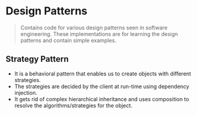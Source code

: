 # Design Patterns
> Contains code for various design patterns seen in software engineering.
> These implementations are for
> learning the design patterns and contain simple examples.

## Strategy Pattern

* It is a behavioral pattern that enables us to create objects with
different strategies. 
* The strategies are decided by the client at run-time
using dependency injection.
* It gets rid of complex hierarchical inheritance and uses composition 
to resolve the algorithms/strategies for the object.